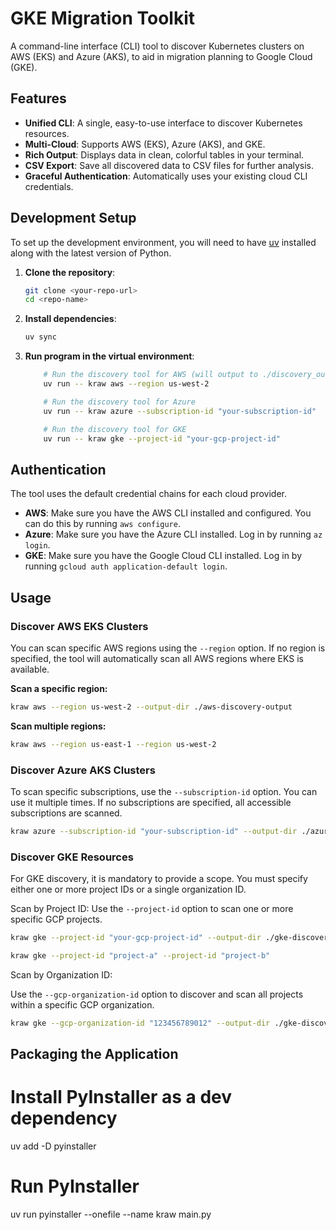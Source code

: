 # GKE Migration Toolkit

A command-line interface (CLI) tool to discover Kubernetes clusters on AWS (EKS) and Azure (AKS), to aid in migration planning to Google Cloud (GKE).

## Features

-   **Unified CLI**: A single, easy-to-use interface to discover Kubernetes resources.
-   **Multi-Cloud**: Supports AWS (EKS), Azure (AKS), and GKE.
-   **Rich Output**: Displays data in clean, colorful tables in your terminal.
-   **CSV Export**: Save all discovered data to CSV files for further analysis.
-   **Graceful Authentication**: Automatically uses your existing cloud CLI credentials.

## Development Setup

To set up the development environment, you will need to have [uv](https://docs.astral.sh/uv/getting-started/installation/) installed along with the latest version of Python.

1.  **Clone the repository**:
    ```bash
    git clone <your-repo-url>
    cd <repo-name>
    ```

2.  **Install dependencies**:
    ```bash
    uv sync
    ```

3.  **Run program in the virtual environment**:
    ```bash
        # Run the discovery tool for AWS (will output to ./discovery_output)
        uv run -- kraw aws --region us-west-2

        # Run the discovery tool for Azure
        uv run -- kraw azure --subscription-id "your-subscription-id"

        # Run the discovery tool for GKE
        uv run -- kraw gke --project-id "your-gcp-project-id"
    ```

## Authentication

The tool uses the default credential chains for each cloud provider.

-   **AWS**: Make sure you have the AWS CLI installed and configured. You can do this by running `aws configure`.
-   **Azure**: Make sure you have the Azure CLI installed. Log in by running `az login`.
-   **GKE**: Make sure you have the Google Cloud CLI installed. Log in by running `gcloud auth application-default login`.

## Usage

### Discover AWS EKS Clusters

You can scan specific AWS regions using the `--region` option. If no region is specified, the tool will automatically scan all AWS regions where EKS is available.

**Scan a specific region:**
```bash
kraw aws --region us-west-2 --output-dir ./aws-discovery-output
```

**Scan multiple regions:**
```bash
kraw aws --region us-east-1 --region us-west-2
```

### Discover Azure AKS Clusters

To scan specific subscriptions, use the `--subscription-id` option. You can use it multiple times. If no subscriptions are specified, all accessible subscriptions are scanned.
```bash
kraw azure --subscription-id "your-subscription-id" --output-dir ./azure-discovery-output
```

### Discover GKE Resources

For GKE discovery, it is mandatory to provide a scope. You must specify either one or more project IDs or a single organization ID.

Scan by Project ID:
Use the `--project-id` option to scan one or more specific GCP projects.

```bash
kraw gke --project-id "your-gcp-project-id" --output-dir ./gke-discovery-output
```

```bash
kraw gke --project-id "project-a" --project-id "project-b"
```

Scan by Organization ID:

Use the `--gcp-organization-id` option to discover and scan all projects within a specific GCP organization.

```bash 
kraw gke --gcp-organization-id "123456789012" --output-dir ./gke-discovery-output
```

## Packaging the Application

# Install PyInstaller as a dev dependency
uv add -D pyinstaller

# Run PyInstaller
uv run pyinstaller --onefile --name kraw main.py
